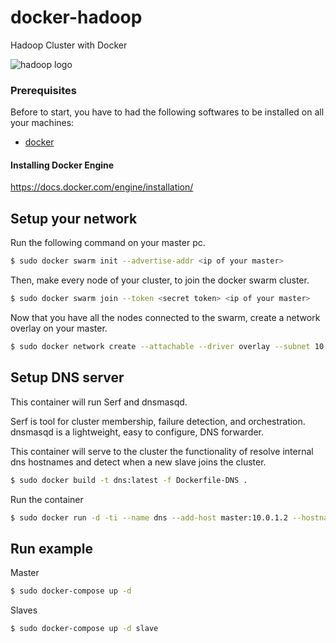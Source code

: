 # docker-hadoop
Hadoop Cluster with Docker

![hadoop logo](https://hadoop.apache.org/images/hadoop-logo.jpg)

### Prerequisites

Before to start, you have to had the following softwares to be installed on all your machines:

- [docker](https://www.docker.com/)

#### Installing Docker Engine

https://docs.docker.com/engine/installation/

## Setup your network

Run the following command on your master pc.

```bash
$ sudo docker swarm init --advertise-addr <ip of your master>
```

Then, make every node of your cluster, to join the docker swarm cluster.

```bash
$ sudo docker swarm join --token <secret token> <ip of your master>
```
Now that you have all the nodes connected to the swarm, create a network overlay on your master.

```bash
$ sudo docker network create --attachable --driver overlay --subnet 10.0.1.0/24 hadoop_cluster
```

## Setup DNS server

This container will run Serf and dnsmasqd.

Serf is tool for cluster membership, failure detection, and orchestration.
dnsmasqd is a lightweight, easy to configure, DNS forwarder.

This container will serve to the cluster the functionality of resolve internal dns hostnames and detect when a new slave joins the cluster.

```bash
$ sudo docker build -t dns:latest -f Dockerfile-DNS .
```

Run the container

```bash
$ sudo docker run -d -ti --name dns --add-host master:10.0.1.2 --hostname cluster-dns --ip 10.0.1.254 --network hadoop_cluster -e TZ=Europe/Rome <image id> bash -c "/root/boot_dns.sh"
```

## Run example

Master
```bash
$ sudo docker-compose up -d
```

Slaves
```bash
$ sudo docker-compose up -d slave
```
